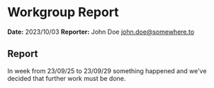 # Workgroup Report

**Date:** 2023/10/03
**Reporter:** John Doe <john.doe@somewhere.to>

## Report

In week from 23/09/25 to 23/09/29 something happened and we've
decided that further work must be done.